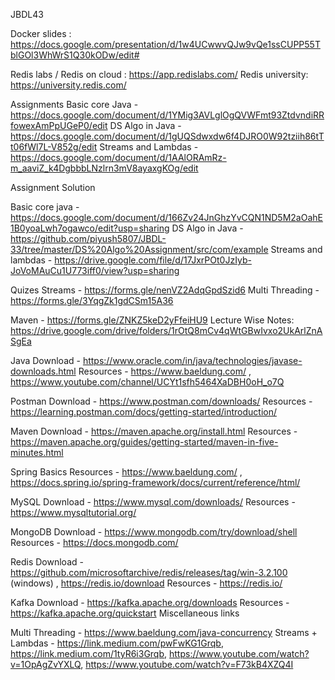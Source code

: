 JBDL43

Docker slides : https://docs.google.com/presentation/d/1w4UCwwvQJw9vQe1ssCUPP55TblGOl3WhWrS1Q30kODw/edit#

Redis labs / Redis on cloud : https://app.redislabs.com/ Redis university: https://university.redis.com/

Assignments
Basic core Java - https://docs.google.com/document/d/1YMig3AVLglOgQVWFmt93ZtdvndiRRfowexAmPpUGeP0/edit
DS Algo in Java - https://docs.google.com/document/d/1gUQSdwxdw6f4DJRO0W92tziih86tTt06fWl7L-V852g/edit
Streams and Lambdas - https://docs.google.com/document/d/1AAlORAmRz-m_aaviZ_k4DgbbbLNzlrn3mV8ayaxgKOg/edit

Assignment Solution

Basic core java - https://docs.google.com/document/d/166Zv24JnGhzYvCQN1ND5M2aOahE1B0yoaLwh7ogawco/edit?usp=sharing
DS Algo in Java - https://github.com/piyush5807/JBDL-33/tree/master/DS%20Algo%20Assignment/src/com/example
Streams and lambdas - https://drive.google.com/file/d/17JxrPOt0JzIyb-JoVoMAuCu1U773iff0/view?usp=sharing

Quizes
Streams - https://forms.gle/nenVZ2AdqGpdSzid6
Multi Threading - https://forms.gle/3YqgZk1gdCSm15A36

Maven - https://forms.gle/ZNKZ5keD2yFfeiHU9
Lecture Wise Notes: https://drive.google.com/drive/folders/1rOtQ8mCv4qWtGBwIvxo2UkArlZnASgEa

Java
Download - https://www.oracle.com/in/java/technologies/javase-downloads.html
Resources - https://www.baeldung.com/ , https://www.youtube.com/channel/UCYt1sfh5464XaDBH0oH_o7Q

Postman
Download - https://www.postman.com/downloads/
Resources - https://learning.postman.com/docs/getting-started/introduction/

Maven
Download - https://maven.apache.org/install.html
Resources - https://maven.apache.org/guides/getting-started/maven-in-five-minutes.html

Spring Basics
Resources - https://www.baeldung.com/ , https://docs.spring.io/spring-framework/docs/current/reference/html/

MySQL
Download - https://www.mysql.com/downloads/
Resources - https://www.mysqltutorial.org/

MongoDB
Download - https://www.mongodb.com/try/download/shell
Resources - https://docs.mongodb.com/

Redis
Download - https://github.com/microsoftarchive/redis/releases/tag/win-3.2.100 (windows) , https://redis.io/download
Resources - https://redis.io/

Kafka
Download - https://kafka.apache.org/downloads
Resources - https://kafka.apache.org/quickstart
Miscellaneous links

Multi Threading - https://www.baeldung.com/java-concurrency
Streams + Lambdas - https://link.medium.com/pwFwKG1Grqb, https://link.medium.com/1tyR6i3Grqb, https://www.youtube.com/watch?v=1OpAgZvYXLQ, https://www.youtube.com/watch?v=F73kB4XZQ4I
